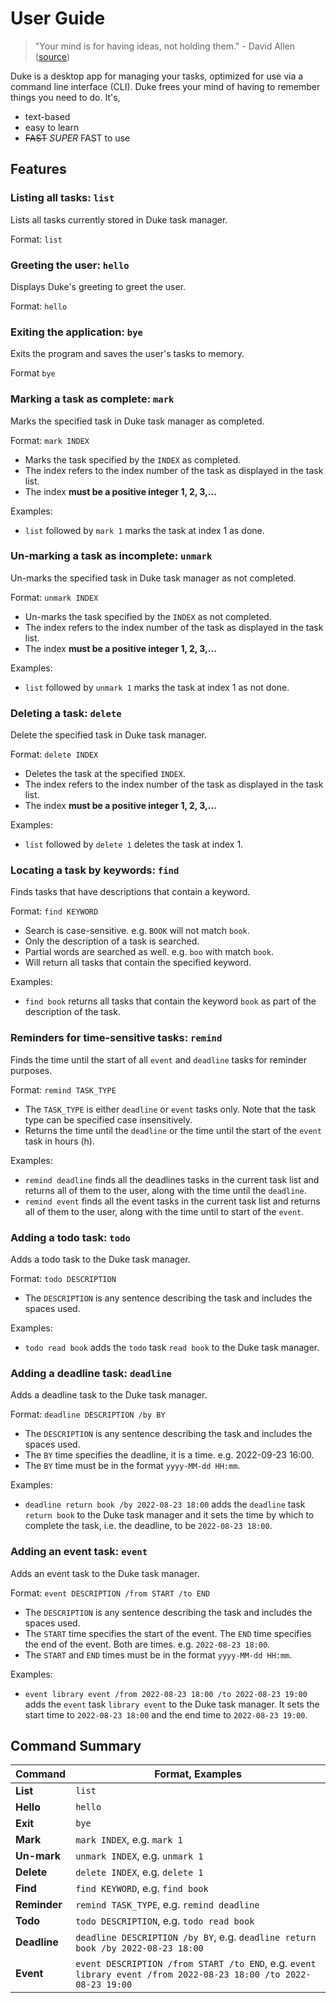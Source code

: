 # User Guide

> "Your mind is for having ideas, not holding them." - David Allen ([source](https://dansilvestre.com/productivity-quotes))

Duke is a desktop app for managing your tasks, optimized for use via a command
line interface (CLI). Duke frees your mind of having to remember things you need to do. It's,
* text-based
* easy to learn
* ~~FAST~~ _SUPER_ FAST to use

## Features 

### Listing all tasks: `list`

Lists all tasks currently stored in Duke task manager.

Format: `list`

### Greeting the user: `hello`

Displays Duke's greeting to greet the user.

Format: `hello`

### Exiting the application: `bye`

Exits the program and saves the user's tasks to memory.

Format `bye`

### Marking a task as complete: `mark`

Marks the specified task in Duke task manager as completed.

Format: `mark INDEX`

* Marks the task specified by the `INDEX` as completed.
* The index refers to the index number of the task as displayed in the task list.
* The index **must be a positive integer 1, 2, 3,...**

Examples:

* `list` followed by `mark 1` marks the task at index 1 as done.

### Un-marking a task as incomplete: `unmark`

Un-marks the specified task in Duke task manager as not completed.

Format: `unmark INDEX`

* Un-marks the task specified by the `INDEX` as not completed.
* The index refers to the index number of the task as displayed in the task list.
* The index **must be a positive integer 1, 2, 3,...**

Examples:

* `list` followed by `unmark 1` marks the task at index 1 as not done.

### Deleting a task: `delete`

Delete the specified task in Duke task manager.

Format: `delete INDEX`

* Deletes the task at the specified `INDEX`.
* The index refers to the index number of the task as displayed in the task list.
* The index **must be a positive integer 1, 2, 3,...**

Examples:

* `list` followed by `delete 1` deletes the task at index 1.

### Locating a task by keywords: `find`

Finds tasks that have descriptions that contain a keyword.

Format: `find KEYWORD`

* Search is case-sensitive. e.g. `BOOK` will not match `book`.
* Only the description of a task is searched.
* Partial words are searched as well. e.g. `boo` with match `book`.
* Will return all tasks that contain the specified keyword.

Examples:

* `find book` returns all tasks that contain the keyword `book` as part of
the description of the task.

### Reminders for time-sensitive tasks: `remind`

Finds the time until the start of all `event` and `deadline` tasks for
reminder purposes.

Format: `remind TASK_TYPE`

* The `TASK_TYPE` is either `deadline` or `event` tasks only. Note
that the task type can be specified case insensitively.
* Returns the time until the `deadline` or the time until
the start of the `event` task in hours (h).

Examples:

* `remind deadline` finds all the deadlines tasks in the current
task list and returns all of them to the user, along with the
time until the `deadline`.
* `remind event` finds all the event tasks in the current task list
and returns all of them to the user, along with the time until to
start of the `event`.

### Adding a todo task: `todo`

Adds a todo task to the Duke task manager.

Format: `todo DESCRIPTION`

* The `DESCRIPTION` is any sentence describing the task and 
includes the spaces used.

Examples:

* `todo read book` adds the `todo` task `read book` to the Duke task
manager.

### Adding a deadline task: `deadline`

Adds a deadline task to the Duke task manager.

Format: `deadline DESCRIPTION /by BY`

* The `DESCRIPTION` is any sentence describing the task and
includes the spaces used.
* The `BY` time specifies the deadline, it is a time. e.g. 2022-09-23 16:00.
* The `BY` time must be in the format `yyyy-MM-dd HH:mm`.

Examples:

* `deadline return book /by 2022-08-23 18:00` adds the `deadline` task
`return book` to the Duke task manager and it sets the time by which
to complete the task, i.e. the deadline, to be `2022-08-23 18:00`.

### Adding an event task: `event`

Adds an event task to the Duke task manager.

Format: `event DESCRIPTION /from START /to END`

* The `DESCRIPTION` is any sentence describing the task and 
includes the spaces used.
* The `START` time specifies the start of the event.
The `END` time specifies the end of the event. Both are
times. e.g. `2022-08-23 18:00`.
* The `START` and `END` times must be in the format `yyyy-MM-dd HH:mm`.


Examples:

* `event library event /from 2022-08-23 18:00 /to 2022-08-23 19:00` adds
the `event` task `library event` to the Duke task manager. It sets
the start time to `2022-08-23 18:00` and the end time to `2022-08-23 19:00`.

## Command Summary

| **Command**   | **Format, Examples**                                                                                            |
|---------------|-----------------------------------------------------------------------------------------------------------------|
| **List**      | `list`                                                                                                          |
| **Hello**     | `hello`                                                                                                         |
| **Exit**      | `bye`                                                                                                           |
| **Mark**      | `mark INDEX`, e.g. `mark 1`                                                                                     |
| **Un-mark**   | `unmark INDEX`, e.g. `unmark 1`                                                                                 |
| **Delete**    | `delete INDEX`, e.g. `delete 1`                                                                                 |
| **Find**      | `find KEYWORD`, e.g. `find book`                                                                                |
| **Reminder**  | `remind TASK_TYPE`, e.g. `remind deadline`                                                                      |
| **Todo**      | `todo DESCRIPTION`, e.g. `todo read book`                                                                       |
| **Deadline**  | `deadline DESCRIPTION /by BY`, e.g. `deadline return book /by 2022-08-23 18:00`                                 |
| **Event**     | `event DESCRIPTION /from START /to END`, e.g. `event library event /from 2022-08-23 18:00 /to 2022-08-23 19:00` |
